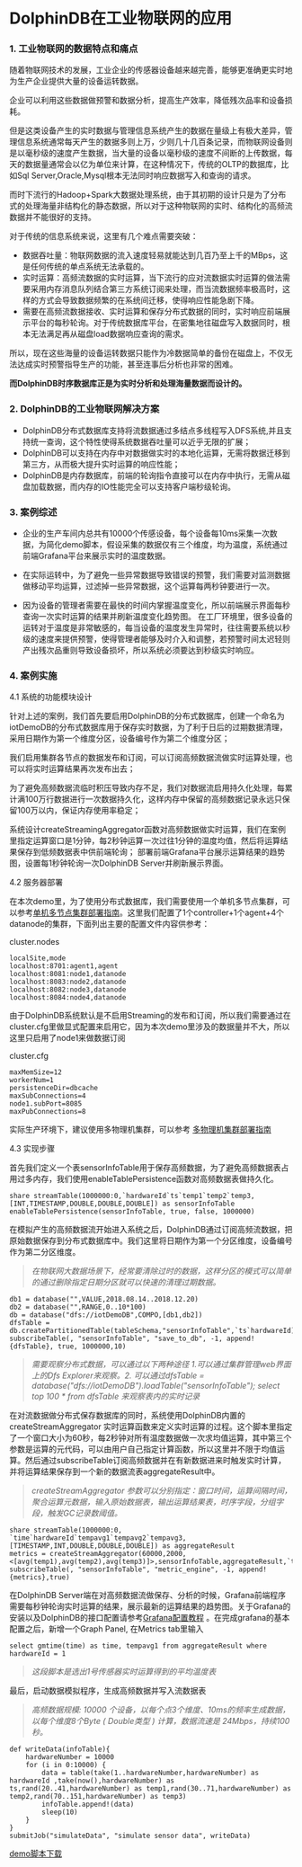 # DolphinDB在工业物联网的应用

### 1. 工业物联网的数据特点和痛点

随着物联网技术的发展，工业企业的传感器设备越来越完善，能够更准确更实时地为生产企业提供大量的设备运转数据。

企业可以利用这些数据做预警和数据分析，提高生产效率，降低残次品率和设备损耗。

但是这类设备产生的实时数据与管理信息系统产生的数据在量级上有极大差异，管理信息系统通常每天产生的数据多则上万，少则几十几百条记录，而物联网设备则是以毫秒级的速度产生数据，当大量的设备以毫秒级的速度不间断的上传数据，每天的数据量通常会以亿为单位来计算，在这种情况下，传统的OLTP的数据库，比如Sql Server,Oracle,Mysql根本无法同时响应数据写入和查询的请求。

而时下流行的Hadoop+Spark大数据处理系统，由于其初期的设计只是为了分布式的处理海量非结构化的静态数据，所以对于这种物联网的实时、结构化的高频流数据并不能很好的支持。

对于传统的信息系统来说，这里有几个难点需要突破：
 
 * 数据吞吐量：物联网数据的流入速度轻易就能达到几百乃至上千的MBps，这是任何传统的单点系统无法承载的。
 * 实时运算：高频流数据的实时运算，当下流行的应对流数据实时运算的做法需要采用内存消息队列结合第三方系统订阅来处理，而当流数据频率极高时，这样的方式会导致数据频繁的在系统间迁移，使得响应性能急剧下降。
 * 需要在高频流数据接收、实时运算和保存分布式数据的同时，实时响应前端展示平台的每秒轮询。对于传统数据库平台，在密集地往磁盘写入数据同时，根本无法满足再从磁盘load数据响应查询的需求。

所以，现在这些海量的设备运转数据只能作为冷数据简单的备份在磁盘上，不仅无法达成实时预警指导生产的功能，甚至连事后分析也非常的困难。

**而DolphinDB时序数据库正是为实时分析和处理海量数据而设计的。**

### 2. DolphinDB的工业物联网解决方案

* DolphinDB分布式数据库支持将流数据通过多结点多线程写入DFS系统,并且支持统一查询，这个特性使得系统数据吞吐量可以近乎无限的扩展；
* DolphinDB可以支持在内存中对数据做实时的本地化运算，无需将数据迁移到第三方，从而极大提升实时运算的响应性能；
* DolphinDB是内存数据库，前端的轮询指令直接可以在内存中执行，无需从磁盘加载数据，而内存的IO性能完全可以支持客户端秒级轮询。

### 3. 案例综述

* 企业的生产车间内总共有10000个传感设备，每个设备每10ms采集一次数据，为简化demo脚本，假设采集的数据仅有三个维度，均为温度，系统通过前端Grafana平台来展示实时的温度数据。

* 在实际运转中，为了避免一些异常数据导致错误的预警，我们需要对监测数据做移动平均运算，过滤掉一些异常数据，这个运算每两秒钟要进行一次。

* 因为设备的管理者需要在最快的时间内掌握温度变化，所以前端展示界面每秒查询一次实时运算的结果并刷新温度变化趋势图。
在工厂环境里，很多设备的运转对于温度是非常敏感的，每当设备的温度发生异常时，往往需要系统以秒级的速度来提供预警，使得管理者能够及时介入和调整，若预警时间太迟轻则产出残次品重则导致设备损坏，所以系统必须要达到秒级实时响应。

### 4. 案例实施

4.1 系统的功能模块设计
	
针对上述的案例，我们首先要启用DolphinDB的分布式数据库，创建一个命名为iotDemoDB的分布式数据库用于保存实时数据，为了利于日后的过期数据清理，采用日期作为第一个维度分区，设备编号作为第二个维度分区；

我们启用集群各节点的数据发布和订阅，可以订阅高频数据流做实时运算处理，也可以将实时运算结果再次发布出去；

为了避免高频数据流临时积压导致内存不足，我们对数据流启用持久化处理，每累计满100万行数据进行一次数据持久化，这样内存中保留的高频数据记录永远只保留100万以内，保证内存使用率稳定；

系统设计createStreamingAggregator函数对高频数据做实时运算，我们在案例里指定运算窗口是1分钟，每2秒钟运算一次过往1分钟的温度均值，然后将运算结果保存到低频数据表中供前端轮询；
部署前端Grafana平台展示运算结果的趋势图，设置每1秒钟轮询一次DolphinDB Server并刷新展示界面。

4.2 服务器部署

在本次demo里，为了使用分布式数据库，我们需要使用一个单机多节点集群，可以参考[单机多节点集群部署指南](https://github.com/dolphindb/Tutorials_CN/blob/master/single_machine_cluster_deploy.md)。这里我们配置了1个controller+1个agent+4个datanode的集群，下面列出主要的配置文件内容供参考：

cluster.nodes
```
localSite,mode
localhost:8701:agent1,agent
localhost:8081:node1,datanode
localhost:8083:node2,datanode
localhost:8082:node3,datanode
localhost:8084:node4,datanode
```
由于DolphinDB系统默认是不启用Streaming的发布和订阅，所以我们需要通过在cluster.cfg里做显式配置来启用它，因为本次demo里涉及的数据量并不大，所以这里只启用了node1来做数据订阅

cluster.cfg
```
maxMemSize=12
workerNum=1
persistenceDir=dbcache
maxSubConnections=4
node1.subPort=8085
maxPubConnections=8
```
实际生产环境下，建议使用多物理机集群，可以参考 [多物理机集群部署指南](https://github.com/dolphindb/Tutorials_CN/blob/master/multi_machine_cluster_deploy.md)

4.3 实现步骤

首先我们定义一个表sensorInfoTable用于保存高频数据，为了避免高频数据表占用过多内存，我们使用enableTablePersistence函数对高频数据表做持久化。
```
share streamTable(1000000:0,`hardwareId`ts`temp1`temp2`temp3,[INT,TIMESTAMP,DOUBLE,DOUBLE,DOUBLE]) as sensorInfoTable
enableTablePersistence(sensorInfoTable, true, false, 1000000)
```
在模拟产生的高频数据流开始进入系统之后，DolphinDB通过订阅高频流数据，把原始数据保存到分布式数据库中。我们这里将日期作为第一个分区维度，设备编号作为第二分区维度。
> *在物联网大数据场景下，经常要清除过时的数据，这样分区的模式可以简单的通过删除指定日期分区就可以快速的清理过期数据。*

```
db1 = database("",VALUE,2018.08.14..2018.12.20)
db2 = database("",RANGE,0..10*100)
db = database("dfs://iotDemoDB",COMPO,[db1,db2])
dfsTable = db.createPartitionedTable(tableSchema,"sensorInfoTable",`ts`hardwareId)
subscribeTable(, "sensorInfoTable", "save_to_db", -1, append!{dfsTable}, true, 1000000,10)
```
> *需要观察分布式数据，可以通过以下两种途径 1.可以通过集群管理web界面上的Dfs Explorer来观察。2. 可以通过dfsTable = database("dfs://iotDemoDB").loadTable("sensorInfoTable"); select top 100 * from dfsTable 来观察表内的实时记录*

在对流数据做分布式保存数据库的同时，系统使用DolphinDB内置的 createStreamAggregator 实时运算函数来定义实时运算的过程。这个脚本里指定了一个窗口大小为60秒，每2秒钟对所有温度数据做一次求均值运算，其中第三个参数是运算的元代码，可以由用户自己指定计算函数，所以这里并不限于均值运算。然后通过subscribeTable订阅高频数据并在有新数据进来时触发实时计算，并将运算结果保存到一个新的数据流表aggregateResult中。

> *createStreamAggregator 参数可以分别指定：窗口时间，运算间隔时间，聚合运算元数据，输入原始数据表，输出运算结果表，时序字段，分组字段，触发GC记录数阈值。*

```
share streamTable(1000000:0, `time`hardwareId`tempavg1`tempavg2`tempavg3, [TIMESTAMP,INT,DOUBLE,DOUBLE,DOUBLE]) as aggregateResult
metrics = createStreamAggregator(60000,2000,<[avg(temp1),avg(temp2),avg(temp3)]>,sensorInfoTable,aggregateResult,`ts,`hardwareId,2000)
subscribeTable(, "sensorInfoTable", "metric_engine", -1, append!{metrics},true)
```
在DolphinDB Server端在对高频数据流做保存、分析的时候，Grafana前端程序需要每秒钟轮询实时运算的结果，展示最新的运算结果的趋势图。关于Grafana的安装以及DolphinDB的接口配置请参考[Grafana配置教程](https://www.github.com/dolphindb/grafana-datasource/blob/master/README.md)
。在完成grafana的基本配置之后，新增一个Graph Panel, 在Metrics tab里输入

```
select gmtime(time) as time, tempavg1 from aggregateResult where hardwareId = 1
```
> *这段脚本是选出1号传感器实时运算得到的平均温度表*

最后，启动数据模拟程序，生成高频数据并写入流数据表
 > *高频数据规模: 10000 个设备，以每个点3个维度、10ms的频率生成数据，以每个维度8个Byte ( Double类型 ) 计算，数据流速是 24Mbps，持续100秒。*
```
def writeData(infoTable){
	hardwareNumber = 10000
	for (i in 0:10000) {
		data = table(take(1..hardwareNumber,hardwareNumber) as hardwareId ,take(now(),hardwareNumber) as ts,rand(20..41,hardwareNumber) as temp1,rand(30..71,hardwareNumber) as temp2,rand(70..151,hardwareNumber) as temp3)
		infoTable.append!(data)
		sleep(10)
	}
}
submitJob("simulateData", "simulate sensor data", writeData)
```

[demo脚本下载](iot_demo_script.txt)